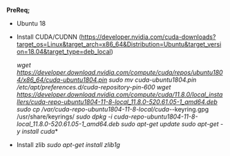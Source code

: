 **PreReq;**
 - Ubuntu 18
 - Install CUDA/CUDNN
   (https://developer.nvidia.com/cuda-downloads?target_os=Linux&target_arch=x86_64&Distribution=Ubuntu&target_version=18.04&target_type=deb_local)

    *wget https://developer.download.nvidia.com/compute/cuda/repos/ubuntu1804/x86_64/cuda-ubuntu1804.pin
      sudo mv cuda-ubuntu1804.pin /etc/apt/preferences.d/cuda-repository-pin-600
      wget https://developer.download.nvidia.com/compute/cuda/11.8.0/local_installers/cuda-repo-ubuntu1804-11-8-local_11.8.0-520.61.05-1_amd64.deb
      sudo cp /var/cuda-repo-ubuntu1804-11-8-local/cuda-*-keyring.gpg /usr/share/keyrings/
      *sudo dpkg -i cuda-repo-ubuntu1804-11-8-local_11.8.0-520.61.05-1_amd64.deb
      sudo apt-get update
      sudo apt-get -y install cuda**

  
 - Install zlib
*sudo apt-get install zlib1g*
